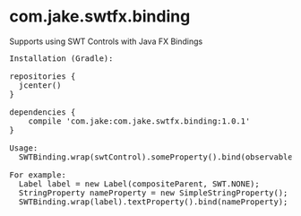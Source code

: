 # com.jake.swtfx.binding
Supports using SWT Controls with Java FX Bindings

<pre>
Installation (Gradle):

repositories {
  jcenter()
}

dependencies {
    compile 'com.jake:com.jake.swtfx.binding:1.0.1'
}

Usage:
  SWTBinding.wrap(swtControl).someProperty().bind(observable);

For example:
  Label label = new Label(compositeParent, SWT.NONE);
  StringProperty nameProperty = new SimpleStringProperty();
  SWTBinding.wrap(label).textProperty().bind(nameProperty);
</pre>
